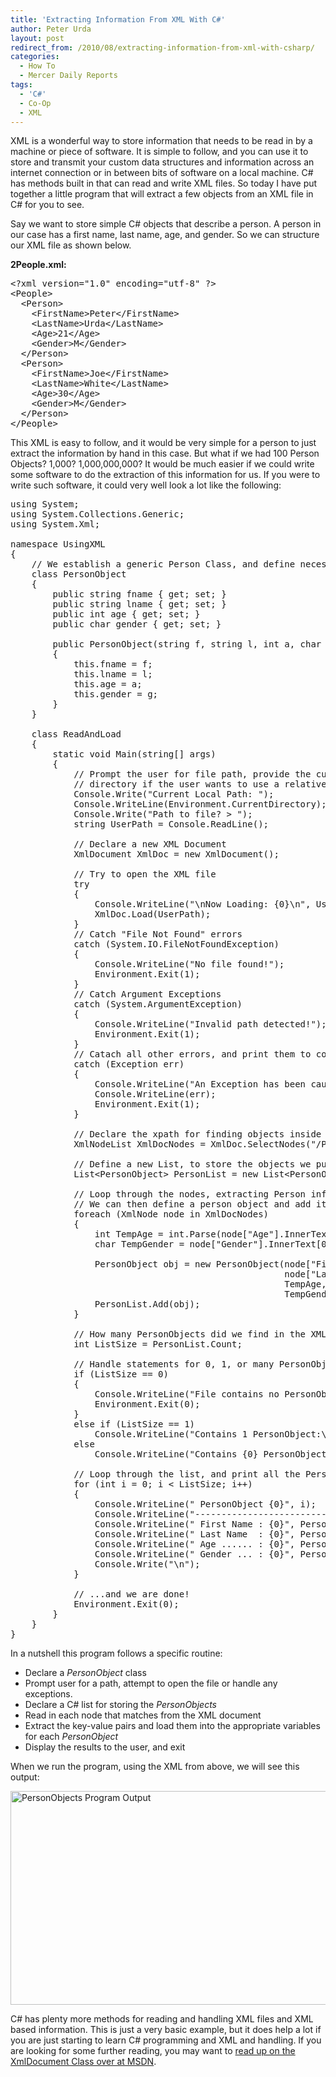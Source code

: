 ```yaml
---
title: 'Extracting Information From XML With C#'
author: Peter Urda
layout: post
redirect_from: /2010/08/extracting-information-from-xml-with-csharp/
categories:
  - How To
  - Mercer Daily Reports
tags:
  - 'C#'
  - Co-Op
  - XML
---
```

XML is a wonderful way to store information that needs to be read in by a machine or piece of software. It is simple to follow, and you can use it to store and transmit your custom data structures and information across an internet connection or in between bits of software on a local machine. C# has methods built in that can read and write XML files. So today I have put together a little program that will extract a few objects from an XML file in C# for you to see.

Say we want to store simple C# objects that describe a person. A person in our case has a first name, last name, age, and gender. So we can structure our XML file as shown below.

**2People.xml:**

<pre class="brush: xml; title: ; notranslate" title="">&lt;?xml version="1.0" encoding="utf-8" ?&gt;
&lt;People&gt;
  &lt;Person&gt;
    &lt;FirstName&gt;Peter&lt;/FirstName&gt;
    &lt;LastName&gt;Urda&lt;/LastName&gt;
    &lt;Age&gt;21&lt;/Age&gt;
    &lt;Gender&gt;M&lt;/Gender&gt;
  &lt;/Person&gt;
  &lt;Person&gt;
    &lt;FirstName&gt;Joe&lt;/FirstName&gt;
    &lt;LastName&gt;White&lt;/LastName&gt;
    &lt;Age&gt;30&lt;/Age&gt;
    &lt;Gender&gt;M&lt;/Gender&gt;
  &lt;/Person&gt;
&lt;/People&gt;
</pre>

This XML is easy to follow, and it would be very simple for a person to just extract the information by hand in this case. But what if we had 100 Person Objects? 1,000? 1,000,000,000? It would be much easier if we could write some software to do the extraction of this information for us. If you were to write such software, it could very well look a lot like the following:

<pre class="brush: csharp; title: ; notranslate" title="">using System;
using System.Collections.Generic;
using System.Xml;

namespace UsingXML
{
    // We establish a generic Person Class, and define necessary methods
    class PersonObject
    {
        public string fname { get; set; }
        public string lname { get; set; }
        public int age { get; set; }
        public char gender { get; set; }

        public PersonObject(string f, string l, int a, char g)
        {
            this.fname = f;
            this.lname = l;
            this.age = a;
            this.gender = g;
        }
    }

    class ReadAndLoad
    {
        static void Main(string[] args)
        {
            // Prompt the user for file path, provide the current local
            // directory if the user wants to use a relative path.
            Console.Write("Current Local Path: ");
            Console.WriteLine(Environment.CurrentDirectory);
            Console.Write("Path to file? &gt; ");
            string UserPath = Console.ReadLine();

            // Declare a new XML Document
            XmlDocument XmlDoc = new XmlDocument();
            
            // Try to open the XML file
            try
            {
                Console.WriteLine("\nNow Loading: {0}\n", UserPath);
                XmlDoc.Load(UserPath);
            }
            // Catch "File Not Found" errors
            catch (System.IO.FileNotFoundException)
            {
                Console.WriteLine("No file found!");
                Environment.Exit(1);
            }
            // Catch Argument Exceptions
            catch (System.ArgumentException)
            {
                Console.WriteLine("Invalid path detected!");
                Environment.Exit(1);
            }
            // Catach all other errors, and print them to console.
            catch (Exception err)
            {
                Console.WriteLine("An Exception has been caught:");
                Console.WriteLine(err);
                Environment.Exit(1);
            }

            // Declare the xpath for finding objects inside the XML file
            XmlNodeList XmlDocNodes = XmlDoc.SelectNodes("/People/Person");

            // Define a new List, to store the objects we pull out of the XML
            List&lt;PersonObject&gt; PersonList = new List&lt;PersonObject&gt;();

            // Loop through the nodes, extracting Person information.
            // We can then define a person object and add it to the list.
            foreach (XmlNode node in XmlDocNodes)
            {
                int TempAge = int.Parse(node["Age"].InnerText);
                char TempGender = node["Gender"].InnerText[0];

                PersonObject obj = new PersonObject(node["FirstName"].InnerText,
                                                    node["LastName"].InnerText,
                                                    TempAge,
                                                    TempGender);
                PersonList.Add(obj);
            }
            
            // How many PersonObjects did we find in the XML?
            int ListSize = PersonList.Count;

            // Handle statements for 0, 1, or many PersonObjects
            if (ListSize == 0)
            {
                Console.WriteLine("File contains no PersonObjects.\n");
                Environment.Exit(0);
            }
            else if (ListSize == 1)
                Console.WriteLine("Contains 1 PersonObject:\n");
            else
                Console.WriteLine("Contains {0} PersonObjects:\n", ListSize);

            // Loop through the list, and print all the PersonObjects to screen
            for (int i = 0; i &lt; ListSize; i++)
            {
                Console.WriteLine(" PersonObject {0}", i);
                Console.WriteLine("------------------------------------------");
                Console.WriteLine(" First Name : {0}", PersonList[i].fname);
                Console.WriteLine(" Last Name  : {0}", PersonList[i].lname);
                Console.WriteLine(" Age ...... : {0}", PersonList[i].age);
                Console.WriteLine(" Gender ... : {0}", PersonList[i].gender);
                Console.Write("\n");
            }

            // ...and we are done!
            Environment.Exit(0);
        }
    }
}
</pre>

In a nutshell this program follows a specific routine:

  * Declare a *PersonObject* class
  * Prompt user for a path, attempt to open the file or handle any exceptions.
  * Declare a C# list for storing the *PersonObjects*
  * Read in each node that matches from the XML document
  * Extract the key-value pairs and load them into the appropriate variables for each *PersonObject*
  * Display the results to the user, and exit

When we run the program, using the XML from above, we will see this output:

<img src="http://www.peter-urda.com/wp/wp-content/uploads/2010/08/runningApplication.png" alt="PersonObjects Program Output" title="PersonObjects Program Output" width="677" height="342" class="aligncenter size-full wp-image-437" />

C# has plenty more methods for reading and handling XML files and XML based information. This is just a very basic example, but it does help a lot if you are just starting to learn C# programming and XML and handling. If you are looking for some further reading, you may want to <a href="http://msdn.microsoft.com/en-us/library/system.xml.xmldocument.aspx" class="external external_icon" target="_blank">read up on the XmlDocument Class over at MSDN</a>.